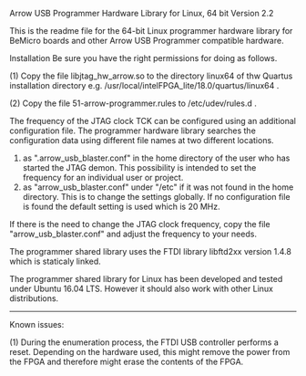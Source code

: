 Arrow USB Programmer Hardware Library for Linux, 64 bit
Version 2.2

This is the readme file for the 64-bit Linux programmer hardware library
for BeMicro boards and other Arrow USB Programmer compatible hardware.

Installation
Be sure you have the right permissions for doing as follows.

(1) Copy the file libjtag_hw_arrow.so to the directory linux64
    of thw Quartus installation directory e.g.
    /usr/local/intelFPGA_lite/18.0/quartus/linux64 .

(2) Copy the file 51-arrow-programmer.rules to /etc/udev/rules.d .

The frequency of the JTAG clock TCK can be configured using an additional
configuration file. The programmer hardware library searches the configuration
data using different file names at two different locations.
1. as ".arrow_usb_blaster.conf" in the home directory of the user who has 
   started the JTAG demon. This possibility is intended to set the frequency
   for an individual user or project.
2. as "arrow_usb_blaster.conf" under "/etc" if it was not found in the home
   directory. This is to change the settings globally.
If no configuration file is found the default setting is used which is 20 MHz.

If there is the need to change the JTAG clock frequency, copy the file
"arrow_usb_blaster.conf" and adjust the frequency to your needs.

The programmer shared library uses the FTDI library libftd2xx version 1.4.8
which is staticaly linked.

The programmer shared library for Linux has been developed and tested under
Ubuntu 16.04 LTS. However it should also work with other Linux distributions.

-----
Known issues:

(1) During the enumeration process, the FTDI USB controller performs a reset.
Depending on the hardware used, this might remove the power from the FPGA and
therefore might erase the contents of the FPGA. 
